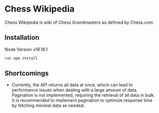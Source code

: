 # Chess Wikipedia

Chess Wikipedia is wiki of Chess Grandmasters as defined by Chess.com.

## Installation

Node Version v18.16.1

```bash
run npm install
```

## Shortcomings

- Currently, the API returns all data at once, which can lead to performance issues when dealing with a large amount of data. Pagination is not implemented, requiring the retrieval of all data in bulk. It is recommended to implement pagination to optimize response time by fetching minimal data as needed.
